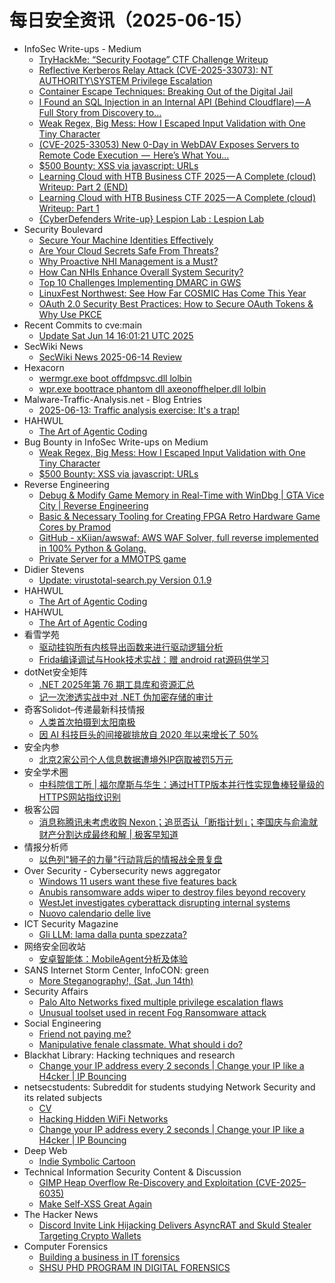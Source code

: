 # 每日安全资讯（2025-06-15）

- InfoSec Write-ups - Medium
  - [TryHackMe: “Security Footage” CTF Challenge Writeup](https://infosecwriteups.com/tryhackme-security-footage-ctf-challenge-writeup-e9b451cded7e?source=rss----7b722bfd1b8d---4)
  - [Reflective Kerberos Relay Attack (CVE-2025-33073): NT AUTHORITY\SYSTEM Privilege Escalation](https://infosecwriteups.com/reflective-kerberos-relay-attack-cve-2025-33073-nt-authority-system-privilege-escalation-bfab6cef1acc?source=rss----7b722bfd1b8d---4)
  - [Container Escape Techniques: Breaking Out of the Digital Jail](https://infosecwriteups.com/container-escape-techniques-breaking-out-of-the-digital-jail-ad06962c5292?source=rss----7b722bfd1b8d---4)
  - [I Found an SQL Injection in an Internal API (Behind Cloudflare) — A Full Story from Discovery to…](https://infosecwriteups.com/i-found-an-sql-injection-in-an-internal-api-behind-cloudflare-a-full-story-from-discovery-to-27a28d2beb68?source=rss----7b722bfd1b8d---4)
  - [Weak Regex, Big Mess: How I Escaped Input Validation with One Tiny Character](https://infosecwriteups.com/weak-regex-big-mess-how-i-escaped-input-validation-with-one-tiny-character-9ead1deccffa?source=rss----7b722bfd1b8d---4)
  - [(CVE-2025-33053) New 0-Day in WebDAV Exposes Servers to Remote Code Execution  —  Here’s What You…](https://infosecwriteups.com/cve-2025-33053-new-0-day-in-webdav-exposes-servers-to-remote-code-execution-heres-what-you-e12787fa559a?source=rss----7b722bfd1b8d---4)
  - [$500 Bounty: XSS via javascript: URLs](https://infosecwriteups.com/500-bounty-xss-via-javascript-urls-a04900631701?source=rss----7b722bfd1b8d---4)
  - [Learning Cloud with HTB Business CTF 2025 — A Complete (cloud) Writeup: Part 2 (END)](https://infosecwriteups.com/learning-cloud-with-htb-business-ctf-2025-a-complete-cloud-writeup-part-2-end-4274d9ea2646?source=rss----7b722bfd1b8d---4)
  - [Learning Cloud with HTB Business CTF 2025 — A Complete (cloud) Writeup: Part 1](https://infosecwriteups.com/learning-cloud-with-htb-business-ctf-2025-a-complete-cloud-writeup-part-1-6188fa67219c?source=rss----7b722bfd1b8d---4)
  - [{CyberDefenders Write-up} Lespion Lab : Lespion Lab](https://infosecwriteups.com/cyberdefenders-write-up-lespion-lab-lespion-lab-f6bbe3270696?source=rss----7b722bfd1b8d---4)
- Security Boulevard
  - [Secure Your Machine Identities Effectively](https://securityboulevard.com/2025/06/secure-your-machine-identities-effectively/?utm_source=rss&utm_medium=rss&utm_campaign=secure-your-machine-identities-effectively)
  - [Are Your Cloud Secrets Safe From Threats?](https://securityboulevard.com/2025/06/are-your-cloud-secrets-safe-from-threats/?utm_source=rss&utm_medium=rss&utm_campaign=are-your-cloud-secrets-safe-from-threats)
  - [Why Proactive NHI Management is a Must?](https://securityboulevard.com/2025/06/why-proactive-nhi-management-is-a-must/?utm_source=rss&utm_medium=rss&utm_campaign=why-proactive-nhi-management-is-a-must)
  - [How Can NHIs Enhance Overall System Security?](https://securityboulevard.com/2025/06/how-can-nhis-enhance-overall-system-security/?utm_source=rss&utm_medium=rss&utm_campaign=how-can-nhis-enhance-overall-system-security)
  - [Top 10 Challenges Implementing DMARC in GWS](https://securityboulevard.com/2025/06/top-10-challenges-implementing-dmarc-in-gws/?utm_source=rss&utm_medium=rss&utm_campaign=top-10-challenges-implementing-dmarc-in-gws)
  - [LinuxFest Northwest: See How Far COSMIC Has Come This Year](https://securityboulevard.com/2025/06/linuxfest-northwest-see-how-far-cosmic-has-come-this-year/?utm_source=rss&utm_medium=rss&utm_campaign=linuxfest-northwest-see-how-far-cosmic-has-come-this-year)
  - [OAuth 2.0 Security Best Practices: How to Secure OAuth Tokens & Why Use PKCE](https://securityboulevard.com/2025/06/oauth-2-0-security-best-practices-how-to-secure-oauth-tokens-why-use-pkce/?utm_source=rss&utm_medium=rss&utm_campaign=oauth-2-0-security-best-practices-how-to-secure-oauth-tokens-why-use-pkce)
- Recent Commits to cve:main
  - [Update Sat Jun 14 16:01:21 UTC 2025](https://github.com/trickest/cve/commit/da8e95c1d28df002f9dd58c8365e081a1ba8baee)
- SecWiki News
  - [SecWiki News 2025-06-14 Review](http://www.sec-wiki.com/?2025-06-14)
- Hexacorn
  - [wermgr.exe boot offdmpsvc.dll lolbin](https://www.hexacorn.com/blog/2025/06/14/wermgr-exe-boot-offdmpsvc-dll-lolbin/)
  - [wpr.exe boottrace phantom dll axeonoffhelper.dll lolbin](https://www.hexacorn.com/blog/2025/06/14/wpr-exe-boottrace-phantom-dll-axeonoffhelper-dll-lolbin/)
- Malware-Traffic-Analysis.net - Blog Entries
  - [2025-06-13: Traffic analysis exercise: It's a trap!](https://www.malware-traffic-analysis.net/2025/06/13/index.html)
- HAHWUL
  - [The Art of Agentic Coding](https://www.hahwul.com/blog/2025/agentic-coding/)
- Bug Bounty in InfoSec Write-ups on Medium
  - [Weak Regex, Big Mess: How I Escaped Input Validation with One Tiny Character](https://infosecwriteups.com/weak-regex-big-mess-how-i-escaped-input-validation-with-one-tiny-character-9ead1deccffa?source=rss----7b722bfd1b8d--bug_bounty)
  - [$500 Bounty: XSS via javascript: URLs](https://infosecwriteups.com/500-bounty-xss-via-javascript-urls-a04900631701?source=rss----7b722bfd1b8d--bug_bounty)
- Reverse Engineering
  - [Debug & Modify Game Memory in Real-Time with WinDbg | GTA Vice City | Reverse Engineering](https://www.reddit.com/r/ReverseEngineering/comments/1lbb27u/debug_modify_game_memory_in_realtime_with_windbg/)
  - [Basic & Necessary Tooling for Creating FPGA Retro Hardware Game Cores by Pramod](https://www.reddit.com/r/ReverseEngineering/comments/1lblrm8/basic_necessary_tooling_for_creating_fpga_retro/)
  - [GitHub - xKiian/awswaf: AWS WAF Solver, full reverse implemented in 100% Python & Golang.](https://www.reddit.com/r/ReverseEngineering/comments/1lbak7o/github_xkiianawswaf_aws_waf_solver_full_reverse/)
  - [Private Server for a MMOTPS game](https://www.reddit.com/r/ReverseEngineering/comments/1lbhv2l/private_server_for_a_mmotps_game/)
- Didier Stevens
  - [Update: virustotal-search.py Version 0.1.9](https://blog.didierstevens.com/2025/06/14/update-virustotal-search-py-version-0-1-9/)
- HAHWUL
  - [The Art of Agentic Coding](https://www.hahwul.com/blog/2025/agentic-coding/)
- HAHWUL
  - [The Art of Agentic Coding](https://www.hahwul.com/blog/2025/agentic-coding/)
- 看雪学苑
  - [驱动挂钩所有内核导出函数来进行驱动逻辑分析](https://mp.weixin.qq.com/s?__biz=MjM5NTc2MDYxMw==&mid=2458595727&idx=1&sn=9f3708ee6e109504785a4827d2de931b)
  - [Frida编译调试与Hook技术实战：赠 android rat源码供学习](https://mp.weixin.qq.com/s?__biz=MjM5NTc2MDYxMw==&mid=2458595727&idx=2&sn=c8faf4726ea8150e2390fda3c4cc9803)
- dotNet安全矩阵
  - [.NET 2025年第 76 期工具库和资源汇总](https://mp.weixin.qq.com/s?__biz=MzUyOTc3NTQ5MA==&mid=2247499864&idx=1&sn=40b8bdd2527f6561ed75954dcf88c188)
  - [记一次渗透实战中对 .NET 伪加密存储的审计](https://mp.weixin.qq.com/s?__biz=MzUyOTc3NTQ5MA==&mid=2247499864&idx=3&sn=0462388131940f60aab1811d81bf2034)
- 奇客Solidot–传递最新科技情报
  - [人类首次拍摄到太阳南极](https://www.solidot.org/story?sid=81557)
  - [因 AI 科技巨头的间接碳排放自 2020 年以来增长了 50%](https://www.solidot.org/story?sid=81556)
- 安全内参
  - [北京2家公司个人信息数据遭境外IP窃取被罚5万元](https://mp.weixin.qq.com/s?__biz=MzI4NDY2MDMwMw==&mid=2247514517&idx=1&sn=85c05d1e9db9499907a269944c93a2bc)
- 安全学术圈
  - [中科院信工所 | 福尔摩斯与华生：通过HTTP版本并行性实现鲁棒轻量级的HTTPS网站指纹识别](https://mp.weixin.qq.com/s?__biz=MzU5MTM5MTQ2MA==&mid=2247492534&idx=1&sn=d42e37f15e54a39003eab2a683abc0db)
- 极客公园
  - [消息称腾讯未考虑收购 Nexon；追觅否认「断指计划」；李国庆与俞渝就财产分割达成最终和解 | 极客早知道](https://mp.weixin.qq.com/s?__biz=MTMwNDMwODQ0MQ==&mid=2653081234&idx=1&sn=3e5a584ca154dcde74b86b8784906633)
- 情报分析师
  - [以色列"狮子的力量"行动背后的情报战全景复盘](https://mp.weixin.qq.com/s?__biz=MzA3Mjc1MTkwOA==&mid=2650561346&idx=1&sn=25ce12b48f553313e74c18ef5da10aeb)
- Over Security - Cybersecurity news aggregator
  - [Windows 11 users want these five features back](https://www.bleepingcomputer.com/news/microsoft/windows-11-users-want-these-five-features-back/)
  - [Anubis ransomware adds wiper to destroy files beyond recovery](https://www.bleepingcomputer.com/news/security/anubis-ransomware-adds-wiper-to-destroy-files-beyond-recovery/)
  - [WestJet investigates cyberattack disrupting internal systems](https://www.bleepingcomputer.com/news/security/westjet-investigates-cyberattack-disrupting-internal-systems/)
  - [Nuovo calendario delle live](https://roccosicilia.com/2025/06/14/nuovo-calendario-delle-live/)
- ICT Security Magazine
  - [Gli LLM: lama dalla punta spezzata?](https://www.ictsecuritymagazine.com/articoli/llm/)
- 网络安全回收站
  - [安卓智能体：MobileAgent分析及体验](https://mp.weixin.qq.com/s?__biz=Mzg2MTc1NDAxMA==&mid=2247484431&idx=1&sn=56d4b591b26d969137d94585cb998ea0)
- SANS Internet Storm Center, InfoCON: green
  - [More Steganography&#x21;, (Sat, Jun 14th)](https://isc.sans.edu/diary/rss/32044)
- Security Affairs
  - [Palo Alto Networks fixed multiple privilege escalation flaws](https://securityaffairs.com/179000/security/palo-alto-networks-fixed-multiple-privilege-escalation-flaws.html)
  - [Unusual toolset used in recent Fog Ransomware attack](https://securityaffairs.com/178969/malware/unusual-toolset-used-in-recent-fog-ransomware-attack.html)
- Social Engineering
  - [Friend not paying me?](https://www.reddit.com/r/SocialEngineering/comments/1lbdd34/friend_not_paying_me/)
  - [Manipulative fenale classmate. What should i do?](https://www.reddit.com/r/SocialEngineering/comments/1lb6659/manipulative_fenale_classmate_what_should_i_do/)
- Blackhat Library: Hacking techniques and research
  - [Change your IP address every 2 seconds | Change your IP like a H4cker | IP Bouncing](https://www.reddit.com/r/blackhat/comments/1lb2pgt/change_your_ip_address_every_2_seconds_change/)
- netsecstudents: Subreddit for students studying Network Security and its related subjects
  - [CV](https://www.reddit.com/r/netsecstudents/comments/1lbd6o2/cv/)
  - [Hacking Hidden WiFi Networks](https://www.reddit.com/r/netsecstudents/comments/1lb49dk/hacking_hidden_wifi_networks/)
  - [Change your IP address every 2 seconds | Change your IP like a H4cker | IP Bouncing](https://www.reddit.com/r/netsecstudents/comments/1lb2p5w/change_your_ip_address_every_2_seconds_change/)
- Deep Web
  - [Indie Symbolic Cartoon](https://www.reddit.com/r/deepweb/comments/1lavuvn/indie_symbolic_cartoon/)
- Technical Information Security Content & Discussion
  - [GIMP Heap Overflow Re-Discovery and Exploitation (CVE-2025–6035)](https://www.reddit.com/r/netsec/comments/1lbcbap/gimp_heap_overflow_rediscovery_and_exploitation/)
  - [Make Self-XSS Great Again](https://www.reddit.com/r/netsec/comments/1lb3wfp/make_selfxss_great_again/)
- The Hacker News
  - [Discord Invite Link Hijacking Delivers AsyncRAT and Skuld Stealer Targeting Crypto Wallets](https://thehackernews.com/2025/06/discord-invite-link-hijacking-delivers.html)
- Computer Forensics
  - [Building a business in IT forensics](https://www.reddit.com/r/computerforensics/comments/1lbetn9/building_a_business_in_it_forensics/)
  - [SHSU PHD PROGRAM IN DIGITAL FORENSICS](https://www.reddit.com/r/computerforensics/comments/1lbdksi/shsu_phd_program_in_digital_forensics/)
